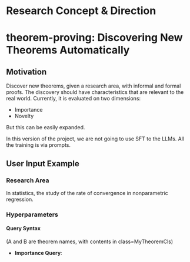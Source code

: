 
# Research Concept & Direction

# theorem-proving: Discovering New Theorems Automatically

## Motivation
Discover new theorems, given a research area, with informal and formal proofs. The discovery should have characteristics that are relevant to the real world. Currently, it is evaluated on two dimensions:
- Importance
- Novelty

But this can be easily expanded.

In this version of the project, we are not going to use SFT to the LLMs. All the training is via prompts.

## User Input Example

### Research Area
In statistics, the study of the rate of convergence in nonparametric regression.

### Hyperparameters

#### Query Syntax
(A and B are theorem names, with contents in class=MyTheoremCls)

* **Importance Query**:
```